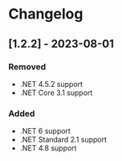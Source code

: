 # Changelog

## [1.2.2] - 2023-08-01

### Removed

- .NET 4.5.2 support
- .NET Core 3.1 support

### Added

- .NET 6 support
- .NET Standard 2.1 support
- .NET 4.8 support
